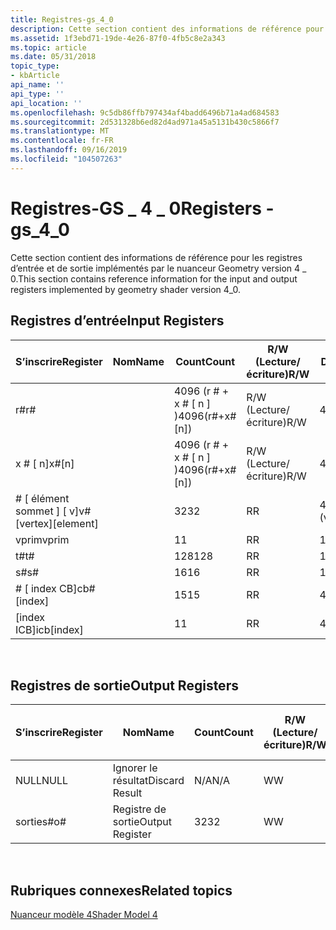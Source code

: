 ```yaml
---
title: Registres-gs_4_0
description: Cette section contient des informations de référence pour les registres d’entrée et de sortie implémentés par le nuanceur Geometry version 4 \_ 0.
ms.assetid: 1f3ebd71-19de-4e26-87f0-4fb5c8e2a343
ms.topic: article
ms.date: 05/31/2018
topic_type:
- kbArticle
api_name: ''
api_type: ''
api_location: ''
ms.openlocfilehash: 9c5db86ffb797434af4badd6496b71a4ad684583
ms.sourcegitcommit: 2d531328b6ed82d4ad971a45a5131b430c5866f7
ms.translationtype: MT
ms.contentlocale: fr-FR
ms.lasthandoff: 09/16/2019
ms.locfileid: "104507263"
---
```

# <a name="registers---gs_4_0"></a><span data-ttu-id="0e66d-103">Registres-GS \_ 4 \_ 0</span><span class="sxs-lookup"><span data-stu-id="0e66d-103">Registers - gs\_4\_0</span></span>

<span data-ttu-id="0e66d-104">Cette section contient des informations de référence pour les registres d’entrée et de sortie implémentés par le nuanceur Geometry version 4 \_ 0.</span><span class="sxs-lookup"><span data-stu-id="0e66d-104">This section contains reference information for the input and output registers implemented by geometry shader version 4\_0.</span></span>

## <a name="input-registers"></a><span data-ttu-id="0e66d-105">Registres d’entrée</span><span class="sxs-lookup"><span data-stu-id="0e66d-105">Input Registers</span></span>



| <span data-ttu-id="0e66d-106">S’inscrire</span><span class="sxs-lookup"><span data-stu-id="0e66d-106">Register</span></span>                 | <span data-ttu-id="0e66d-107">Nom</span><span class="sxs-lookup"><span data-stu-id="0e66d-107">Name</span></span> | <span data-ttu-id="0e66d-108">Count</span><span class="sxs-lookup"><span data-stu-id="0e66d-108">Count</span></span>              | <span data-ttu-id="0e66d-109">R/W (Lecture/écriture)</span><span class="sxs-lookup"><span data-stu-id="0e66d-109">R/W</span></span> | <span data-ttu-id="0e66d-110">Dimension</span><span class="sxs-lookup"><span data-stu-id="0e66d-110">Dimension</span></span>        | <span data-ttu-id="0e66d-111">Indexable par r\#</span><span class="sxs-lookup"><span data-stu-id="0e66d-111">Indexable by r\#</span></span> | <span data-ttu-id="0e66d-112">Valeurs par défaut</span><span class="sxs-lookup"><span data-stu-id="0e66d-112">Defaults</span></span> | <span data-ttu-id="0e66d-113">DCL obligatoire</span><span class="sxs-lookup"><span data-stu-id="0e66d-113">Requires DCL</span></span> |
|--------------------------|------|--------------------|-----|------------------|------------------|----------|--------------|
| <span data-ttu-id="0e66d-114">r\#</span><span class="sxs-lookup"><span data-stu-id="0e66d-114">r\#</span></span>                      |      | <span data-ttu-id="0e66d-115">4096 (r \# + x \# \[ n \] )</span><span class="sxs-lookup"><span data-stu-id="0e66d-115">4096(r\#+x\#\[n\])</span></span> | <span data-ttu-id="0e66d-116">R/W (Lecture/écriture)</span><span class="sxs-lookup"><span data-stu-id="0e66d-116">R/W</span></span> | <span data-ttu-id="0e66d-117">4</span><span class="sxs-lookup"><span data-stu-id="0e66d-117">4</span></span>                | <span data-ttu-id="0e66d-118">Non</span><span class="sxs-lookup"><span data-stu-id="0e66d-118">No</span></span>               | <span data-ttu-id="0e66d-119">None</span><span class="sxs-lookup"><span data-stu-id="0e66d-119">None</span></span>     | <span data-ttu-id="0e66d-120">Oui</span><span class="sxs-lookup"><span data-stu-id="0e66d-120">Yes</span></span>          |
| <span data-ttu-id="0e66d-121">x \# \[ n\]</span><span class="sxs-lookup"><span data-stu-id="0e66d-121">x\#\[n\]</span></span>                 |      | <span data-ttu-id="0e66d-122">4096 (r \# + x \# \[ n \] )</span><span class="sxs-lookup"><span data-stu-id="0e66d-122">4096(r\#+x\#\[n\])</span></span> | <span data-ttu-id="0e66d-123">R/W (Lecture/écriture)</span><span class="sxs-lookup"><span data-stu-id="0e66d-123">R/W</span></span> | <span data-ttu-id="0e66d-124">4</span><span class="sxs-lookup"><span data-stu-id="0e66d-124">4</span></span>                | <span data-ttu-id="0e66d-125">Oui</span><span class="sxs-lookup"><span data-stu-id="0e66d-125">Yes</span></span>              | <span data-ttu-id="0e66d-126">None</span><span class="sxs-lookup"><span data-stu-id="0e66d-126">None</span></span>     | <span data-ttu-id="0e66d-127">Oui</span><span class="sxs-lookup"><span data-stu-id="0e66d-127">Yes</span></span>          |
| <span data-ttu-id="0e66d-128">\# \[ élément sommet \] \[ v\]</span><span class="sxs-lookup"><span data-stu-id="0e66d-128">v\#\[vertex\]\[element\]</span></span> |      | <span data-ttu-id="0e66d-129">32</span><span class="sxs-lookup"><span data-stu-id="0e66d-129">32</span></span>                 | <span data-ttu-id="0e66d-130">R</span><span class="sxs-lookup"><span data-stu-id="0e66d-130">R</span></span>   | <span data-ttu-id="0e66d-131">4 (COMP) \* 6 (vert)</span><span class="sxs-lookup"><span data-stu-id="0e66d-131">4(comp)\*6(vert)</span></span> | <span data-ttu-id="0e66d-132">Oui</span><span class="sxs-lookup"><span data-stu-id="0e66d-132">Yes</span></span>              | <span data-ttu-id="0e66d-133">None</span><span class="sxs-lookup"><span data-stu-id="0e66d-133">None</span></span>     | <span data-ttu-id="0e66d-134">Oui</span><span class="sxs-lookup"><span data-stu-id="0e66d-134">Yes</span></span>          |
| <span data-ttu-id="0e66d-135">vprim</span><span class="sxs-lookup"><span data-stu-id="0e66d-135">vprim</span></span>                    |      | <span data-ttu-id="0e66d-136">1</span><span class="sxs-lookup"><span data-stu-id="0e66d-136">1</span></span>                  | <span data-ttu-id="0e66d-137">R</span><span class="sxs-lookup"><span data-stu-id="0e66d-137">R</span></span>   | <span data-ttu-id="0e66d-138">1</span><span class="sxs-lookup"><span data-stu-id="0e66d-138">1</span></span>                | <span data-ttu-id="0e66d-139">Non</span><span class="sxs-lookup"><span data-stu-id="0e66d-139">No</span></span>               | <span data-ttu-id="0e66d-140">None</span><span class="sxs-lookup"><span data-stu-id="0e66d-140">None</span></span>     | <span data-ttu-id="0e66d-141">Oui</span><span class="sxs-lookup"><span data-stu-id="0e66d-141">Yes</span></span>          |
| <span data-ttu-id="0e66d-142">t\#</span><span class="sxs-lookup"><span data-stu-id="0e66d-142">t\#</span></span>                      |      | <span data-ttu-id="0e66d-143">128</span><span class="sxs-lookup"><span data-stu-id="0e66d-143">128</span></span>                | <span data-ttu-id="0e66d-144">R</span><span class="sxs-lookup"><span data-stu-id="0e66d-144">R</span></span>   | <span data-ttu-id="0e66d-145">1</span><span class="sxs-lookup"><span data-stu-id="0e66d-145">1</span></span>                | <span data-ttu-id="0e66d-146">Non</span><span class="sxs-lookup"><span data-stu-id="0e66d-146">No</span></span>               | <span data-ttu-id="0e66d-147">None</span><span class="sxs-lookup"><span data-stu-id="0e66d-147">None</span></span>     | <span data-ttu-id="0e66d-148">Oui</span><span class="sxs-lookup"><span data-stu-id="0e66d-148">Yes</span></span>          |
| <span data-ttu-id="0e66d-149">s\#</span><span class="sxs-lookup"><span data-stu-id="0e66d-149">s\#</span></span>                      |      | <span data-ttu-id="0e66d-150">16</span><span class="sxs-lookup"><span data-stu-id="0e66d-150">16</span></span>                 | <span data-ttu-id="0e66d-151">R</span><span class="sxs-lookup"><span data-stu-id="0e66d-151">R</span></span>   | <span data-ttu-id="0e66d-152">1</span><span class="sxs-lookup"><span data-stu-id="0e66d-152">1</span></span>                | <span data-ttu-id="0e66d-153">Non</span><span class="sxs-lookup"><span data-stu-id="0e66d-153">No</span></span>               | <span data-ttu-id="0e66d-154">None</span><span class="sxs-lookup"><span data-stu-id="0e66d-154">None</span></span>     | <span data-ttu-id="0e66d-155">Oui</span><span class="sxs-lookup"><span data-stu-id="0e66d-155">Yes</span></span>          |
| <span data-ttu-id="0e66d-156">\# \[ index CB\]</span><span class="sxs-lookup"><span data-stu-id="0e66d-156">cb\#\[index\]</span></span>            |      | <span data-ttu-id="0e66d-157">15</span><span class="sxs-lookup"><span data-stu-id="0e66d-157">15</span></span>                 | <span data-ttu-id="0e66d-158">R</span><span class="sxs-lookup"><span data-stu-id="0e66d-158">R</span></span>   | <span data-ttu-id="0e66d-159">4</span><span class="sxs-lookup"><span data-stu-id="0e66d-159">4</span></span>                | <span data-ttu-id="0e66d-160">Oui (contenu)</span><span class="sxs-lookup"><span data-stu-id="0e66d-160">Yes(Contents)</span></span>    | <span data-ttu-id="0e66d-161">Aucun</span><span class="sxs-lookup"><span data-stu-id="0e66d-161">None</span></span>     | <span data-ttu-id="0e66d-162">Oui</span><span class="sxs-lookup"><span data-stu-id="0e66d-162">Yes</span></span>          |
| <span data-ttu-id="0e66d-163">\[index ICB\]</span><span class="sxs-lookup"><span data-stu-id="0e66d-163">icb\[index\]</span></span>             |      | <span data-ttu-id="0e66d-164">1</span><span class="sxs-lookup"><span data-stu-id="0e66d-164">1</span></span>                  | <span data-ttu-id="0e66d-165">R</span><span class="sxs-lookup"><span data-stu-id="0e66d-165">R</span></span>   | <span data-ttu-id="0e66d-166">4</span><span class="sxs-lookup"><span data-stu-id="0e66d-166">4</span></span>                | <span data-ttu-id="0e66d-167">Oui (contenu)</span><span class="sxs-lookup"><span data-stu-id="0e66d-167">Yes(Contents)</span></span>    | <span data-ttu-id="0e66d-168">Aucun</span><span class="sxs-lookup"><span data-stu-id="0e66d-168">None</span></span>     | <span data-ttu-id="0e66d-169">Oui</span><span class="sxs-lookup"><span data-stu-id="0e66d-169">Yes</span></span>          |



 

## <a name="output-registers"></a><span data-ttu-id="0e66d-170">Registres de sortie</span><span class="sxs-lookup"><span data-stu-id="0e66d-170">Output Registers</span></span>



| <span data-ttu-id="0e66d-171">S’inscrire</span><span class="sxs-lookup"><span data-stu-id="0e66d-171">Register</span></span> | <span data-ttu-id="0e66d-172">Nom</span><span class="sxs-lookup"><span data-stu-id="0e66d-172">Name</span></span>            | <span data-ttu-id="0e66d-173">Count</span><span class="sxs-lookup"><span data-stu-id="0e66d-173">Count</span></span> | <span data-ttu-id="0e66d-174">R/W (Lecture/écriture)</span><span class="sxs-lookup"><span data-stu-id="0e66d-174">R/W</span></span> | <span data-ttu-id="0e66d-175">Dimension</span><span class="sxs-lookup"><span data-stu-id="0e66d-175">Dimension</span></span> | <span data-ttu-id="0e66d-176">Indexable par r\#</span><span class="sxs-lookup"><span data-stu-id="0e66d-176">Indexable by r\#</span></span> | <span data-ttu-id="0e66d-177">Valeurs par défaut</span><span class="sxs-lookup"><span data-stu-id="0e66d-177">Defaults</span></span> | <span data-ttu-id="0e66d-178">DCL obligatoire</span><span class="sxs-lookup"><span data-stu-id="0e66d-178">Requires DCL</span></span> |
|----------|-----------------|-------|-----|-----------|------------------|----------|--------------|
| <span data-ttu-id="0e66d-179">NULL</span><span class="sxs-lookup"><span data-stu-id="0e66d-179">NULL</span></span>     | <span data-ttu-id="0e66d-180">Ignorer le résultat</span><span class="sxs-lookup"><span data-stu-id="0e66d-180">Discard Result</span></span>  | <span data-ttu-id="0e66d-181">N/A</span><span class="sxs-lookup"><span data-stu-id="0e66d-181">N/A</span></span>   | <span data-ttu-id="0e66d-182">W</span><span class="sxs-lookup"><span data-stu-id="0e66d-182">W</span></span>   | <span data-ttu-id="0e66d-183">N/A</span><span class="sxs-lookup"><span data-stu-id="0e66d-183">N/A</span></span>       | <span data-ttu-id="0e66d-184">N/A</span><span class="sxs-lookup"><span data-stu-id="0e66d-184">N/A</span></span>              | <span data-ttu-id="0e66d-185">N/A</span><span class="sxs-lookup"><span data-stu-id="0e66d-185">N/A</span></span>      | <span data-ttu-id="0e66d-186">Non</span><span class="sxs-lookup"><span data-stu-id="0e66d-186">No</span></span>           |
| <span data-ttu-id="0e66d-187">sorties\#</span><span class="sxs-lookup"><span data-stu-id="0e66d-187">o\#</span></span>      | <span data-ttu-id="0e66d-188">Registre de sortie</span><span class="sxs-lookup"><span data-stu-id="0e66d-188">Output Register</span></span> | <span data-ttu-id="0e66d-189">32</span><span class="sxs-lookup"><span data-stu-id="0e66d-189">32</span></span>    | <span data-ttu-id="0e66d-190">W</span><span class="sxs-lookup"><span data-stu-id="0e66d-190">W</span></span>   | <span data-ttu-id="0e66d-191">N/A</span><span class="sxs-lookup"><span data-stu-id="0e66d-191">N/A</span></span>       | <span data-ttu-id="0e66d-192">N/A</span><span class="sxs-lookup"><span data-stu-id="0e66d-192">N/A</span></span>              | <span data-ttu-id="0e66d-193">4</span><span class="sxs-lookup"><span data-stu-id="0e66d-193">4</span></span>        | <span data-ttu-id="0e66d-194">Oui</span><span class="sxs-lookup"><span data-stu-id="0e66d-194">Yes</span></span>          |



 

## <a name="related-topics"></a><span data-ttu-id="0e66d-195">Rubriques connexes</span><span class="sxs-lookup"><span data-stu-id="0e66d-195">Related topics</span></span>

<dl> <dt>

[<span data-ttu-id="0e66d-196">Nuanceur modèle 4</span><span class="sxs-lookup"><span data-stu-id="0e66d-196">Shader Model 4</span></span>](dx-graphics-hlsl-sm4.md)
</dt> </dl>

 

 




